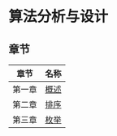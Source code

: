 # 算法分析与设计


## 章节

|章节|名称|
|:----:|:----|
|第一章|[概述](slides/ch01.md)|
|第二章|[排序](slides/ch02.md)|
|第三章|[枚举](slides/ch03.md)|